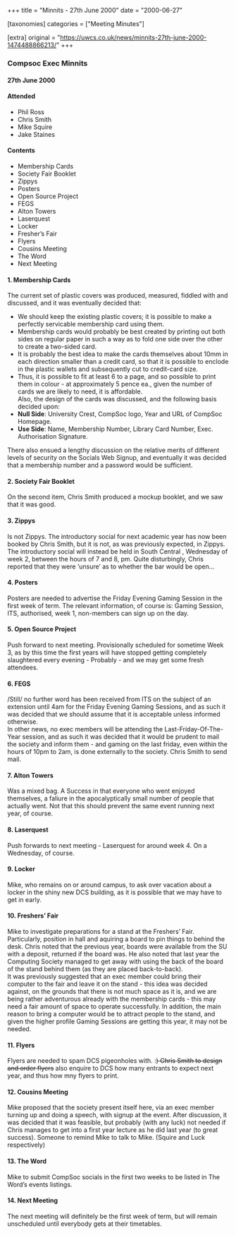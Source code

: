 +++
title = "Minnits - 27th June 2000"
date = "2000-06-27"

[taxonomies]
categories = ["Meeting Minutes"]

[extra]
original = "https://uwcs.co.uk/news/minnits-27th-june-2000-1474488866213/"
+++

### Compsoc Exec Minnits

#### 27th June 2000

#### Attended

  - Phil Ross
  - Chris Smith
  - Mike Squire
  - Jake Staines

#### Contents

  - Membership Cards
  - Society Fair Booklet
  - Zippys
  - Posters
  - Open Source Project
  - FEGS
  - Alton Towers
  - Laserquest
  - Locker
  - Fresher’s Fair
  - Flyers
  - Cousins Meeting
  - The Word
  - Next Meeting

#### 1\. Membership Cards

The current set of plastic covers was produced, measured, fiddled with and discussed, and it was eventually decided that:

  - We should keep the existing plastic covers; it is possible to make a perfectly servicable membership card using them.
  - Membership cards would probably be best created by printing out both sides on regular paper in such a way as to fold one side over the other to create a two-sided card.
  - It is probably the best idea to make the cards themselves about 10mm in each direction smaller than a credit card, so that it is possible to enclode in the plastic wallets and subsequently cut to credit-card size.
  - Thus, it is possible to fit at least 6 to a page, and so possible to print them in colour - at approximately 5 pence ea., given the number of cards we are likely to need, it is affordable.  
    Also, the design of the cards was discussed, and the following basis decided upon:
  - **Null Side**: University Crest, CompSoc logo, Year and URL of CompSoc Homepage.
  - **Use Side**: Name, Membership Number, Library Card Number, Exec. Authorisation Signature.

There also ensued a lengthy discussion on the relative merits of different levels of security on the Socials Web Signup, and eventually it was decided that a membership number and a password would be sufficient.

#### 2\. Society Fair Booklet

On the second item, Chris Smith produced a mockup booklet, and we saw that it was good.

#### 3\. Zippys

Is not Zippys. The introductory social for next academic year has now been booked by Chris Smith, but it is not, as was previously expected, in Zippys. The introductory social will instead be held in South Central , Wednesday of week 2, between the hours of 7 and 8, pm. Quite disturbingly, Chris reported that they were ‘unsure’ as to whether the bar would be open…

#### 4\. Posters

Posters are needed to advertise the Friday Evening Gaming Session in the first week of term. The relevant information, of course is: Gaming Session, ITS, authorised, week 1, non-members can sign up on the day.

#### 5\. Open Source Project

Push forward to next meeting. Provisionally scheduled for sometime Week 3, as by this time the first years will have stopped getting completely slaughtered every evening - Probably - and we may get some fresh attendees.

#### 6\. FEGS

/Still/ no further word has been received from ITS on the subject of an extension until 4am for the Friday Evening Gaming Sessions, and as such it was decided that we should assume that it is acceptable unless informed otherwise.  
In other news, no exec members will be attending the Last-Friday-Of-The-Year session, and as such it was decided that it would be prudent to mail the society and inform them - and gaming on the last friday, even within the hours of 10pm to 2am, is done externally to the society. Chris Smith to send mail.

#### 7\. Alton Towers

Was a mixed bag. A Success in that everyone who went enjoyed themselves, a faliure in the apocalyptically small number of people that actually went. Not that this should prevent the same event running next year, of course.

#### 8\. Laserquest

Push forwards to next meeting - Laserquest for around week 4. On a Wednesday, of course.

#### 9\. Locker

Mike, who remains on or around campus, to ask over vacation about a locker in the shiny new DCS building, as it is possible that we may have to get in early.

#### 10\. Freshers’ Fair

Mike to investigate preparations for a stand at the Freshers’ Fair. Particularly, position in hall and aquiring a board to pin things to behind the desk. Chris noted that the previous year, boards were available from the SU with a deposit, returned if the board was. He also noted that last year the Computing Society managed to get away with using the back of the board of the stand behind them (as they are placed back-to-back).  
It was previously suggested that an exec member could bring their computer to the fair and leave it on the stand - this idea was decided against, on the grounds that there is not much space as it is, and we are being rather adventurous already with the membership cards - this may need a fair amount of space to operate successfully. In addition, the main reason to bring a computer would be to attract people to the stand, and given the higher profile Gaming Sessions are getting this year, it may not be needed.

#### 11\. Flyers

Flyers are needed to spam DCS pigeonholes with. :~~) Chris Smith to design and order flyers~~ also enquire to DCS how many entrants to expect next year, and thus how mny flyers to print.

#### 12\. Cousins Meeting

Mike proposed that the society present itself here, via an exec member turning up and doing a speech, with signup at the event. After discussion, it was decided that it was feasible, but probably (with any luck) not needed if Chris manages to get into a first year lecture as he did last year (to great success). Someone to remind Mike to talk to Mike. (Squire and Luck respectively)

#### 13\. The Word

Mike to submit CompSoc socials in the first two weeks to be listed in The Word’s events listings.

#### 14\. Next Meeting

The next meeting will definitely be the first week of term, but will remain unscheduled until everybody gets at their timetables.
